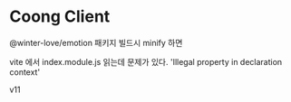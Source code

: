 # Coong Client

@winter-love/emotion 패키지 빌드시 minify 하면 

vite 에서 index.module.js 읽는데 문제가 있다. 'Illegal property in declaration context'

v11
